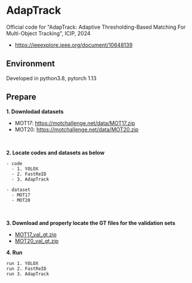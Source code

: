 # AdapTrack
Official code for "AdapTrack: Adaptive Thresholding-Based Matching For Multi-Object Tracking", ICIP, 2024
  - https://ieeexplore.ieee.org/document/10648139


## Environment
Developed in python3.8, pytorch 1.13


## Prepare
**1. Downlodad datasets**
  - MOT17: https://motchallenge.net/data/MOT17.zip
  - MOT20: https://motchallenge.net/data/MOT20.zip

<br />

**2. Locate codes and datasets as below**
```
- code
  - 1. YOLOX
  - 2. FastReID
  - 3. AdapTrack

- dataset
  - MOT17
  - MOT20
```

<br />

**3. Download and properly locate the GT files for the validation sets**
  - [MOT17_val_gt.zip](https://drive.google.com/file/d/1HQvUHv_ng35GhFpFgHXWz-Y4dQlI1sAa/view?usp=drive_link)
  - [MOT20_val_gt.zip](https://drive.google.com/file/d/1b84UkQPKyNG0BHWBLO4eG3QCAXirBCLQ/view?usp=drive_link)

**4. Run**
```
run 1. YOLOX
run 2. FastReID
run 3. AdapTrack
```
